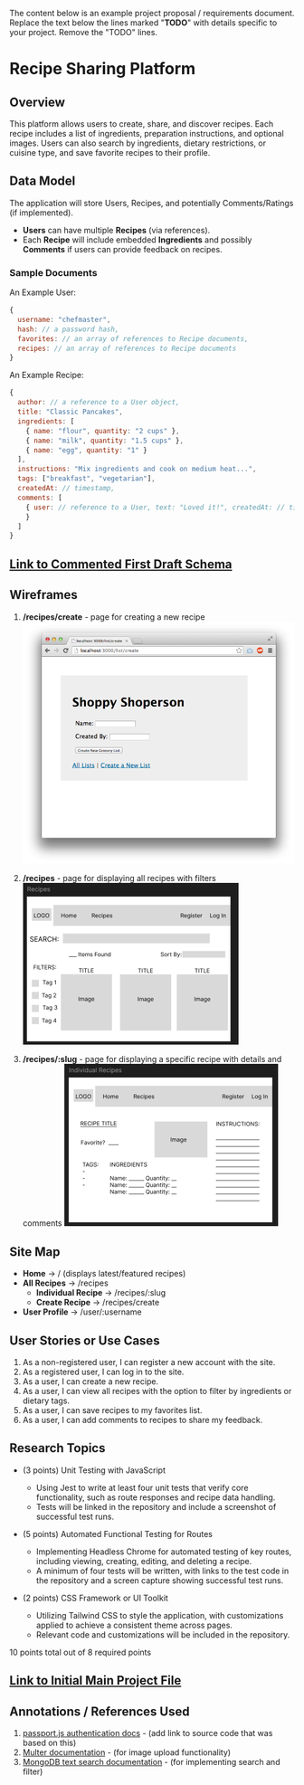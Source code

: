 The content below is an example project proposal / requirements document. Replace the text below the lines marked "__TODO__" with details specific to your project. Remove the "TODO" lines.

# Recipe Sharing Platform

## Overview

This platform allows users to create, share, and discover recipes. Each recipe includes a list of ingredients, preparation instructions, and optional images. Users can also search by ingredients, dietary restrictions, or cuisine type, and save favorite recipes to their profile.

## Data Model

The application will store Users, Recipes, and potentially Comments/Ratings (if implemented).

- **Users** can have multiple **Recipes** (via references).
- Each **Recipe** will include embedded **Ingredients** and possibly **Comments** if users can provide feedback on recipes.

### Sample Documents

An Example User:

```javascript
{
  username: "chefmaster",
  hash: // a password hash,
  favorites: // an array of references to Recipe documents,
  recipes: // an array of references to Recipe documents
}
```

An Example Recipe:

```javascript
{
  author: // a reference to a User object,
  title: "Classic Pancakes",
  ingredients: [
    { name: "flour", quantity: "2 cups" },
    { name: "milk", quantity: "1.5 cups" },
    { name: "egg", quantity: "1" }
  ],
  instructions: "Mix ingredients and cook on medium heat...",
  tags: ["breakfast", "vegetarian"],
  createdAt: // timestamp,
  comments: [
    { user: // reference to a User, text: "Loved it!", createdAt: // timestamp 
    }
  ]
}
```

## [Link to Commented First Draft Schema](db.js)

## Wireframes

1. **/recipes/create** - page for creating a new recipe
   ![recipe create](documentation/recipe-create.png)
   
2. **/recipes** - page for displaying all recipes with filters
   ![recipes](documentation/recipes.png)
   
3. **/recipes/:slug** - page for displaying a specific recipe with details and comments
   ![recipe details](documentation/recipe-details.png)

## Site Map

- **Home** -> / (displays latest/featured recipes)
- **All Recipes** -> /recipes
  - **Individual Recipe** -> /recipes/:slug
  - **Create Recipe** -> /recipes/create
- **User Profile** -> /user/:username

## User Stories or Use Cases

1. As a non-registered user, I can register a new account with the site.
2. As a registered user, I can log in to the site.
3. As a user, I can create a new recipe.
4. As a user, I can view all recipes with the option to filter by ingredients or dietary tags.
5. As a user, I can save recipes to my favorites list.
6. As a user, I can add comments to recipes to share my feedback.

## Research Topics

* (3 points) Unit Testing with JavaScript
   * Using Jest to write at least four unit tests that verify core functionality, such as route responses and recipe data handling.
   * Tests will be linked in the repository and include a screenshot of successful test runs.
  
* (5 points) Automated Functional Testing for Routes
   * Implementing Headless Chrome for automated testing of key routes, including viewing, creating, editing, and deleting a recipe.
   * A minimum of four tests will be written, with links to the test code in the repository and a screen capture showing successful test runs.
  
* (2 points) CSS Framework or UI Toolkit
   * Utilizing Tailwind CSS to style the application, with customizations applied to achieve a consistent theme across pages.
   * Relevant code and customizations will be included in the repository.

10 points total out of 8 required points

## [Link to Initial Main Project File](app.mjs)

## Annotations / References Used

1. [passport.js authentication docs](http://passportjs.org/docs) - (add link to source code that was based on this)
2. [Multer documentation](https://www.npmjs.com/package/multer) - (for image upload functionality)
3. [MongoDB text search documentation](https://docs.mongodb.com/manual/text-search/) - (for implementing search and filter)